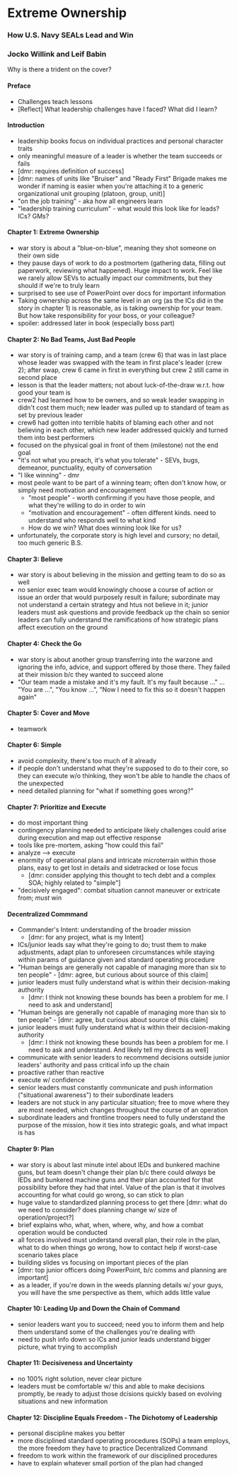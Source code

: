 # Extreme Ownership

### How U.S. Navy SEALs Lead and Win

### Jocko Willink and Leif Babin

Why is there a trident on the cover?

#### Preface

* Challenges teach lessons
* [Reflect] What leadership challenges have I faced? What did I learn?

#### Introduction

* leadership books focus on individual practices and personal character traits
* only meaningful measure of a leader is whether the team succeeds or fails
* [dmr: requires definition of success]
* [dmr: names of units like "Bruiser" and "Ready First" Brigade makes me wonder
  if naming is easier when you're attaching it to a generic organizational unit
  grouping (platoon, group, unit)]
* "on the job training" - aka how all engineers learn
* "leadership training curriculum" - what would this look like for leads? ICs?
  GMs?

#### Chapter 1: Extreme Ownership

* war story is about a "blue-on-blue", meaning they shot someone on their own
  side
* they pause days of work to do a postmortem (gathering data,
  filling out paperwork, reviewing what happened). Huge impact to work. Feel
  like we rarely allow SEVs to actually impact our commitments, but they should if
  we're to truly learn
* surprised to see use of PowerPoint over docs for important information
* Taking ownership across the same level in an org (as the ICs did in the story
  in chapter 1) is reasonable, as is taking ownership for your team. But how
  take responsibility for your boss, or your colleague?
* spoiler: addressed later in book (especially boss part)

#### Chapter 2: No Bad Teams, Just Bad People

* war story is of training camp, and a team (crew 6) that was in last place whose leader
  was swapped with the team in first place's leader (crew 2); after swap, crew 6
  came in first in everything but crew 2 still came in second place
* lesson is that the leader matters; not about luck-of-the-draw w.r.t. how good
  your team is
* crew2 had learned how to be owners, and so weak leader swapping in didn't cost
  them much; new leader was pulled up to standard of team as set by previous
  leader
* crew6 had gotten into terrible habits of blaming each other and not believing
  in each other, which new leader addressed quickly and turned them into best
  performers
* focused on the physical goal in front of them (milestone) not the end goal
* "it's not what you preach, it's what you tolerate" - SEVs, bugs, demeanor,
  punctuality, equity of conversation
* "I like winning" - dmr
* most peole want to be part of a winning team; often don't know how, or simply
  need motivation and encouragement
  * "most people" - worth confirming if you have those people, and what they're
    willing to do in order to win
  * "motivation and encouragement" - often different kinds. need to understand
    who responds well to what kind
  * How do we win? What does winning look like for us?
* unfortunately, the corporate story is high level and cursory; no detail, too
  much generic B.S.

#### Chapter 3: Believe

* war story is about believing in the mission and getting team to do so as well
* no senior exec team would knowingly choose a course of action or issue an
  order that would purposely result in failure; subordinate may not understand a
  certain strategy and htus not believe in it; junior leaders must ask questions
  and provide feedback up the chain so senior leaders can fully understand the
  ramifications of how strategic plans affect execution on the ground

#### Chapter 4: Check the Go

* war story is about another group transferring into the warzone and ignoring
  the info, advice, and support offered by those there. They failed at their
  mission b/c they wanted to succeed alone
* "Our team made a mistake and it's my fault. It's my fault because ..." ...
  "You are ...", "You know ...", "Now I need to fix this so it doesn't happen
again"

#### Chapter 5: Cover and Move

* teamwork

#### Chapter 6: Simple

* avoid complexity, there's too much of it already
* if people don't understand what they're supposed to do to their core, so they
  can execute w/o thinking, they won't be able to handle the chaos of the
unexpected
* need detailed planning for "what if something goes wrong?"

#### Chapter 7: Prioritize and Execute

* do most important thing
* contingency planning needed to anticipate likely challenges could arise during
  execution and map out effective response
* tools like pre-mortem, asking "how could this fail"
* analyze --> execute
* enormity of operational plans and intricate microterrain within those plans,
  easy to get lost in details and sidetracked or lose focus
  * [dmr: consider applying this thought to tech debt and a complex SOA; highly
    related to "simple"]
* "decisively engaged": combat situation cannot maneuver or extricate from;
  _must_ win

#### Decentralized Commmand

* Commander's Intent: understanding of the broader mission
  * [dmr: for any project, what is my Intent]
* ICs/junior leads say what they're going to do; trust them to make adjustments,
  adapt plan to unforeseen circumstances while staying within params of guidance
  given and standard operating procedure
* "Human beings are generally not capable of managing more than six to ten
  people" - [dmr: agree, but curious about source of this claim]
* junior leaders must fully understand what is within their decision-making
  authority
  * [dmr: I think not knowing these bounds has been a problem for me. I need to
    ask and understand]
* "Human beings are generally not capable of managing more than six to ten
  people" - [dmr: agree, but curious about source of this claim]
* junior leaders must fully understand what is within their decision-making
  authority
  * [dmr: I think not knowing these bounds has been a problem for me. I need to
    ask and understand. And likely tell my directs as well]
* communicate with senior leaders to recommend decisions outside junior leaders'
  authority and pass critical info up the chain
* proactive rather than reactive
* execute w/ confidence
* senior leaders must constantly communicate and push information ("situational
  awareness") to their subordinate leaders
* leaders are not stuck in any particular situation; free to move where they are
  most needed, which changes throughout the course of an operation
* subordinate leaders and frontline troopers need to fully understand the
  purpose of the mission, how it ties into strategic goals, and what impact is
  has

#### Chapter 9: Plan

* war story is about last minute intel about IEDs and bunkered machine guns, but
  team doesn't change their plan b/c there could _always_ be IEDs and bunkered
  machine guns and their plan accounted for that possibility before they had that
  intel. Value of the plan is that it involves accounting for what could go
  wrong, so can stick to plan
* huge value to standardized planning process to get there [dmr: what do we need
  to consider? does planning change w/ size of operation/project?]
* brief explains who, what, when, where, why, and how a combat operation would be conducted
* all forces involved must understand overall plan, their role in the plan, what
  to do when things go wrong, how to contact help if worst-case scenario takes
  place
* building slides vs focusing on important pieces of the plan
* [dmr: top junior officers doing PowerPoint, b/c comms and planning are
  important]
* as a leader, if you're down in the weeds planning details w/ your guys, you
  will have the sme perspective as them, which adds little value

#### Chapter 10: Leading Up and Down the Chain of Command

* senior leaders want you to succeed; need you to inform them and help them
  understand some of the challenges you're dealing with
* need to push info down so ICs and junior leads understand bigger picture, what
  trying to accomplish

#### Chapter 11: Decisiveness and Uncertainty

* no 100% right solution, never clear picture
* leaders must be comfortable w/ this and able to make decisions promptly, be
  ready to adjust those dcisions quickly based on evolving situations and new
  information

#### Chapter 12: Discipline Equals Freedom - The Dichotomy of Leadership

* personal discipline makes you better
* more disciplined standard operating procedures (SOPs) a team employs, the more
  freedom they have to practice Decentralized Command
* freedom to work within the framework of our disciplined procedures
* have to explain whatever small portion of the plan had changed


